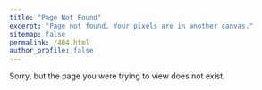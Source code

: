 ```yaml
---
title: "Page Not Found"
excerpt: "Page not found. Your pixels are in another canvas."
sitemap: false
permalink: /404.html
author_profile: false
---
```


Sorry, but the page you were trying to view does not exist.
